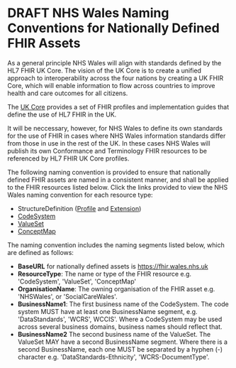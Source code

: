 # DRAFT NHS Wales Naming Conventions for Nationally Defined FHIR Assets 

As a general principle NHS Wales will align with standards defined by the HL7 FHIR UK Core. The vision of the UK Core is to create a unified approach to interoperability across the four nations by creating a UK FHIR Core, which will enable information to flow across countries to improve health and care outcomes for all citizens.  

The [UK Core](https://simplifier.net/guide/ukcoredevelopment/home "HL7 FHIR® UK Core Implementation Guide R4 - July 2020") provides a set of FHIR profiles and implementation guides that define the use of HL7 FHIR in the UK.

It will be neccessary, however, for NHS Wales to define its own standards for the use of FHIR in cases where NHS Wales information standards differ from those in use in the rest of the UK. In these cases NHS Wales will publish its own Conformance and Terminology FHIR resources to be referenced by HL7 FHIR UK Core profiles.

The following naming convention is provided to ensure that nationally defined FHIR assets are named in a consistent manner, and shall be applied to the FHIR resources listed below. Click the links provided to view the NHS Wales naming convention for each resource type:

* StructureDefinition ([Profile](FHIR-NamingConventions-Profile) and [Extension](FHIR-NamingConventions-Extension.md))
* [CodeSystem](FHIR-NamingConventions-CodeSystem.md)
* [ValueSet](FHIR-NamingConventions-ValueSet.md)
* [ConceptMap](FHIR-NamingConventions-ConceptMap.md)

The naming convention includes the naming segments listed below, which are defined as follows:

* **BaseURL** for nationally defined assets is https://fhir.wales.nhs.uk
* **ResourceType**: The name or type of the FHIR resource e.g. 'CodeSystem', 'ValueSet', 'ConceptMap'
* **OrganisationName**: The owning organisation of the FHIR asset e.g. 'NHSWales', or 'SocialCareWales'.
* **BusinessName1**: The first business name of the CodeSystem. The code system MUST have at least one BusinessName segment, e.g. 'DataStandards', 'WCRS', WCCIS'. Where a CodeSystem may be used across several business domains, business names should reflect that.
* **BusinessName2** The second business name of the ValueSet. The ValueSet MAY have a second BusinessName segment. Where there is a second BusinessName, each one MUST be separated by a hyphen (-) character e.g. 'DataStandards-Ethnicity', 'WCRS-DocumentType'.
